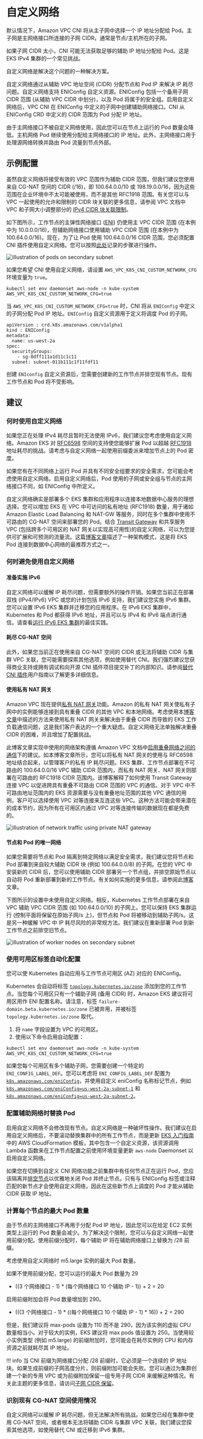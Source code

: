 ﻿# 自定义网络

默认情况下，Amazon VPC CNI 将从主子网中选择一个 IP 地址分配给 Pod。主子网是主网络接口所连接的子网 CIDR，通常是节点/主机所在的子网。

如果子网 CIDR 太小，CNI 可能无法获取足够的辅助 IP 地址分配给 Pod。这是 EKS IPv4 集群的一个常见挑战。

自定义网络是解决这个问题的一种解决方案。

自定义网络通过从辅助 VPC 地址空间 (CIDR) 分配节点和 Pod IP 来解决 IP 耗尽问题。自定义网络支持 ENIConfig 自定义资源。ENIConfig 包括一个备用子网 CIDR 范围 (从辅助 VPC CIDR 中划分)，以及 Pod 将属于的安全组。启用自定义网络后，VPC CNI 在 ENIConfig 中定义的子网中创建辅助网络接口。CNI 从 ENIConfig CRD 中定义的 CIDR 范围为 Pod 分配 IP 地址。

由于主网络接口不被自定义网络使用，因此您可以在节点上运行的 Pod 数量会降低。主机网络 Pod 继续使用分配给主网络接口的 IP 地址。此外，主网络接口用于处理源网络转换并路由 Pod 流量到节点外部。

## 示例配置

虽然自定义网络将接受有效的 VPC 范围作为辅助 CIDR 范围，但我们建议您使用来自 CG-NAT 空间的 CIDR (/16)，即 100.64.0.0/10 或 198.19.0.0/16，因为这些范围在企业环境中不太可能被使用，而不是其他 RFC1918 范围。有关您可以与 VPC 一起使用的允许和限制的 CIDR 块关联的更多信息，请参阅 VPC 文档中 VPC 和子网大小调整部分的 [IPv4 CIDR 块关联限制](https://docs.aws.amazon.com/vpc/latest/userguide/configure-your-vpc.html#add-cidr-block-restrictions)。

如下图所示，工作节点的主弹性网络接口 ([ENI](https://docs.aws.amazon.com/AWSEC2/latest/UserGuide/using-eni.html)) 仍使用主 VPC CIDR 范围 (在本例中为 10.0.0.0/16)，但辅助网络接口使用辅助 VPC CIDR 范围 (在本例中为 100.64.0.0/16)。现在，为了让 Pod 使用 100.64.0.0/16 CIDR 范围，您必须配置 CNI 插件使用自定义网络。您可以按照[此处](https://docs.aws.amazon.com/eks/latest/userguide/cni-custom-network.html)记录的步骤进行操作。

![illustration of pods on secondary subnet](./image.png)

如果您希望 CNI 使用自定义网络，请设置 `AWS_VPC_K8S_CNI_CUSTOM_NETWORK_CFG` 环境变量为 `true`。

```
kubectl set env daemonset aws-node -n kube-system AWS_VPC_K8S_CNI_CUSTOM_NETWORK_CFG=true
```

当 `AWS_VPC_K8S_CNI_CUSTOM_NETWORK_CFG=true` 时，CNI 将从 `ENIConfig` 中定义的子网分配 Pod IP 地址。`ENIConfig` 自定义资源用于定义将调度 Pod 的子网。

```
apiVersion : crd.k8s.amazonaws.com/v1alpha1
kind : ENIConfig
metadata:
  name: us-west-2a
spec: 
  securityGroups:
    - sg-0dff111a1d11c1c11
  subnet: subnet-011b111c1f11fdf11
```

创建 `ENIconfig` 自定义资源后，您需要创建新的工作节点并排空现有节点。现有工作节点和 Pod 将不受影响。

## 建议

### 何时使用自定义网络

如果您正在处理 IPv4 耗尽且暂时无法使用 IPv6，我们建议您考虑使用自定义网络。Amazon EKS 对 [RFC6598](https://datatracker.ietf.org/doc/html/rfc6598) 空间的支持使您能够扩展 Pod 以超越 [RFC1918](https://datatracker.ietf.org/doc/html/rfc1918) 地址耗尽的挑战。请考虑与自定义网络一起使用前缀委派来增加节点上的 Pod 密度。

如果您有在不同网络上运行 Pod 并具有不同安全组要求的安全需求，您可能会考虑使用自定义网络。启用自定义网络后，Pod 使用的子网或安全组与节点的主网络接口不同，如 ENIConfig 中所定义。

自定义网络确实是部署多个 EKS 集群和应用程序以连接本地数据中心服务的理想选择。您可以增加 EKS 在 VPC 中可访问的私有地址 (RFC1918) 数量，用于诸如 Amazon Elastic Load Balancing 和 NAT-GW 等服务，同时在多个集群中使用不可路由的 CG-NAT 空间来部署您的 Pod。结合 [Transit Gateway](https://aws.amazon.com/transit-gateway/) 和共享服务 VPC (包括跨多个可用区的 NAT 网关以实现高可用性)的自定义网络，可以为您提供可扩展和可预测的流量流。这篇[博客文章](https://aws.amazon.com/blogs/containers/eks-vpc-routable-ip-address-conservation/)描述了一种架构模式，这是将 EKS Pod 连接到数据中心网络的最推荐方式之一。

### 何时避免使用自定义网络

#### 准备实施 IPv6

自定义网络可以缓解 IP 耗尽问题，但需要额外的操作开销。如果您当前正在部署双栈 (IPv4/IPv6) VPC 或您的计划包括 IPv6 支持，我们建议您实施 IPv6 集群。您可以设置 IPv6 EKS 集群并迁移您的应用程序。在 IPv6 EKS 集群中，Kubernetes 和 Pod 都获得 IPv6 地址，并且可以与 IPv4 和 IPv6 端点进行通信。请查看[运行 IPv6 EKS 集群](../ipv6/index.md)的最佳实践。

#### 耗尽 CG-NAT 空间

此外，如果您当前正在使用来自 CG-NAT 空间的 CIDR 或无法将辅助 CIDR 与集群 VPC 关联，您可能需要探索其他选项，例如使用替代 CNI。我们强烈建议您获得商业支持或拥有调试和向开源 CNI 插件项目提交补丁的内部知识。请参阅[替代 CNI 插件](https://docs.aws.amazon.com/eks/latest/userguide/alternate-cni-plugins.html)用户指南以了解更多详细信息。

#### 使用私有 NAT 网关

Amazon VPC 现在提供[私有 NAT 网关](https://docs.aws.amazon.com/vpc/latest/userguide/vpc-nat-gateway.html)功能。Amazon 的私有 NAT 网关使私有子网中的实例能够连接到具有重叠 CIDR 的其他 VPC 和本地网络。考虑使用本[博客文章](https://aws.amazon.com/blogs/containers/addressing-ipv4-address-exhaustion-in-amazon-eks-clusters-using-private-nat-gateways/)中描述的方法来使用私有 NAT 网关来解决由于重叠 CIDR 而导致的 EKS 工作负载通信问题，这是我们客户表达的一个重大疑虑。自定义网络无法单独解决重叠 CIDR 的困难，并且增加了配置挑战。

此博客文章实现中使用的网络架构遵循 Amazon VPC 文档中[启用重叠网络之间的通信](https://docs.aws.amazon.com/vpc/latest/userguide/nat-gateway-scenarios.html#private-nat-overlapping-networks)下的建议。如本博客文章所示，您可以将私有 NAT 网关的使用与 RFC6598 地址结合起来，以管理客户的私有 IP 耗尽问题。EKS 集群、工作节点部署在不可路由的 100.64.0.0/16 VPC 辅助 CIDR 范围内，而私有 NAT 网关、NAT 网关则部署在可路由的 RFC1918 CIDR 范围内。该博客解释了如何使用 Transit Gateway 连接 VPC 以促进跨具有重叠不可路由 CIDR 范围的 VPC 的通信。对于 VPC 中不可路由地址范围内的 EKS 资源需要与没有重叠地址范围的其他 VPC 通信的用例，客户可以选择使用 VPC 对等连接来互连这些 VPC。这种方法可能会带来潜在的成本节约，因为所有在可用区内通过 VPC 对等连接传输的数据现在都是免费的。

![illustration of network traffic using private NAT gateway](./image-3.png)

#### 节点和 Pod 的唯一网络

如果您需要将节点和 Pod 隔离到特定网络以满足安全需求，我们建议您将节点和 Pod 部署到来自较大辅助 CIDR 块 (例如 100.64.0.0/8) 的子网。在您的 VPC 中安装新的 CIDR 后，您可以使用辅助 CIDR 部署另一个节点组，并排空原始节点以自动将 Pod 重新部署到新的工作节点。有关如何实施的更多信息，请参阅此[博客](https://aws.amazon.com/blogs/containers/optimize-ip-addresses-usage-by-pods-in-your-amazon-eks-cluster/)文章。

下图所示的设置中未使用自定义网络。相反，Kubernetes 工作节点部署在来自 VPC 辅助 VPC CIDR 范围 (如 100.64.0.0/10) 的子网上。您可以保持 EKS 集群运行 (控制平面将保留在原始子网/s 上)，但节点和 Pod 将被移动到辅助子网/s。这是另一种缓解 VPC 中 IP 耗尽风险的非常规方法。我们建议在重新部署 Pod 到新工作节点之前排空旧节点。

![illustration of worker nodes on secondary subnet](./image-2.png)

### 使用可用区标签自动化配置

您可以使 Kubernetes 自动应用与工作节点可用区 (AZ) 对应的 ENIConfig。

Kubernetes 会自动将标签 [`topology.kubernetes.io/zone`](http://topology.kubernetes.io/zone) 添加到您的工作节点。当您每个可用区只有一个辅助子网 (备用 CIDR) 时，Amazon EKS 建议将可用区用作 ENI 配置名称。请注意，标签 `failure-domain.beta.kubernetes.io/zone` 已被弃用，并被标签 `topology.kubernetes.io/zone` 取代。

1. 将 `name` 字段设置为 VPC 的可用区。
2. 使用以下命令启用自动配置：

```
kubectl set env daemonset aws-node -n kube-system AWS_VPC_K8S_CNI_CUSTOM_NETWORK_CFG=true
```

如果您每个可用区有多个辅助子网，您需要创建一个特定的 `ENI_CONFIG_LABEL_DEF`。您可以考虑将 `ENI_CONFIG_LABEL_DEF` 配置为 [`k8s.amazonaws.com/eniConfig`](http://k8s.amazonaws.com/eniConfig)，并使用自定义 eniConfig 名称标记节点，例如 [`k8s.amazonaws.com/eniConfig=us-west-2a-subnet-1`](http://k8s.amazonaws.com/eniConfig=us-west-2a-subnet-1) 和 [`k8s.amazonaws.com/eniConfig=us-west-2a-subnet-2`](http://k8s.amazonaws.com/eniConfig=us-west-2a-subnet-2)。

### 配置辅助网络时替换 Pod

启用自定义网络不会修改现有节点。自定义网络是一种破坏性操作。我们建议在启用自定义网络后，不要滚动替换集群中的所有工作节点，而是更新 [EKS 入门指南](https://docs.aws.amazon.com/eks/latest/userguide/getting-started.html)中的 AWS CloudFormation 模板，其中包含一个自定义资源，该资源调用 Lambda 函数来在工作节点配置之前使用环境变量更新 `aws-node` Daemonset 以启用自定义网络。

如果您在切换到自定义 CNI 网络功能之前集群中有任何节点正在运行 Pod，您应该隔离并[排空节点](https://aws.amazon.com/premiumsupport/knowledge-center/eks-worker-node-actions/)以优雅地关闭 Pod 并终止节点。只有与 ENIConfig 标签或注释匹配的新节点才会使用自定义网络，因此在这些新节点上调度的 Pod 才能从辅助 CIDR 获取 IP 地址。

### 计算每个节点的最大 Pod 数量

由于节点的主网络接口不再用于分配 Pod IP 地址，因此您可以在给定 EC2 实例类型上运行的 Pod 数量会减少。为了解决这个限制，您可以与自定义网络一起使用前缀分配。使用前缀分配时，每个辅助 IP 将在辅助网络接口上替换为 /28 前缀。

考虑使用自定义网络时 m5.large 实例的最大 Pod 数量。

如果不使用前缀分配，您可以运行的最大 Pod 数量为 29

* ((3 个网络接口 - 1) * (每个网络接口 10 个辅助 IP - 1)) + 2 = 20

启用前缀附加会将 Pod 数量增加到 290。

* (((3 个网络接口 - 1) * ((每个网络接口 10 个辅助 IP - 1) * 16)) + 2 = 290

但是，我们建议将 max-pods 设置为 110 而不是 290，因为该实例的虚拟 CPU 数量相当小。对于较大的实例，EKS 建议将 max pods 值设置为 250。当使用较小实例类型 (例如 m5.large) 的前缀附加时，您可能会在耗尽实例的 CPU 和内存资源之前就耗尽其 IP 地址。

!!! info
    当 CNI 前缀为网络接口分配 /28 前缀时，它必须是一个连续的 IP 地址块。如果生成前缀的子网高度分片，则前缀附加可能会失败。您可以通过为集群创建一个新的专用 VPC 或为前缀附加保留一组专用子网 CIDR 来缓解这种情况。有关此主题的更多信息，请访问[子网 CIDR 保留](https://docs.aws.amazon.com/vpc/latest/userguide/subnet-cidr-reservation.html)。

### 识别现有 CG-NAT 空间使用情况

自定义网络可以缓解 IP 耗尽问题，但无法解决所有挑战。如果您已经在集群中使用 CG-NAT 空间，或者根本无法将辅助 CIDR 与集群 VPC 关联，我们建议您探索其他选项，如使用替代 CNI 或迁移到 IPv6 集群。